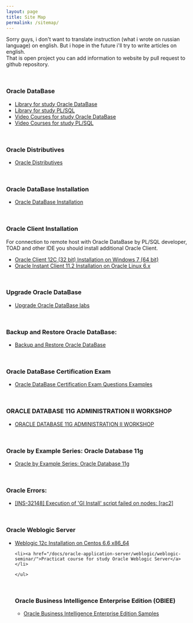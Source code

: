 ```yaml
---
layout: page
title: Site Map
permalink: /sitemap/
---
```


Sorry guys, i don't want to translate instruction (what i wrote on russian language) on english. But i hope in the future i'll try to write articles on english.  
That is open project you can add information to website by pull request to github repository.


<br/>

### Oracle DataBase

<ul>
    <li><a href="/library-for-study-oracle-database/">Library for study Oracle DataBase</a></li>
    <li><a href="/library-for-study-plsql/">Library for study PL/SQL</a></li>
    <li><a href="/video-courses-oracle-database/">Video Courses for study Oracle DataBase</a></li>
    <li><a href="/video-courses-plsql-language/">Video Courses for study PL/SQL</a></li>
</ul>


<br/>

### Oracle Distributives

<ul>
    <li><a href="/database/distributives/">Oracle Distributives</a></li>
</ul>

<br/>

### Oracle DataBase Installation

<ul>
    <li><a href="/database/installation/">Oracle DataBase Installation</a></li>
</ul>

<br/>

### Oracle Client Installation

For connection to remote host with Oracle DataBase by PL/SQL developer, TOAD and other IDE you should install additional Oracle Client.


<ul>
    <li><a href="/client/installation/windows/7/oracle/12.1/">Oracle Client 12C (32 bit) Installation on Windows 7 (64 bit)</a></li>
    <li><a href="/client/installation/linux/6.3/oracle/11.2/">Oracle Instant Client 11.2 Installation on Oracle Linux 6.x</a></li>
</ul>



<br/>

### Upgrade Oracle DataBase


<ul>
    <li><a href="/database/upgrade/">Upgrade Oracle DataBase labs</a></li>

</ul>

<br/>

### Backup and Restore Oracle DataBase:

<ul>
    <li>
        <a href="/database/backup-and-restore/">Backup and Restore Oracle DataBase</a>
    </li>
</ul>


<br/>

### Oracle DataBase Certification Exam


<ul>
    <li><a href="/database/certification/examples/">Oracle DataBase Certification Exam Questions Examples</a></li>

</ul>

<br/>

### ORACLE DATABASE 11G ADMINISTRATION II WORKSHOP

<ul>
    <li><a href="http://oit.scps.nyu.edu/~pallerm/11g/" rel="nofollow">ORACLE DATABASE 11G ADMINISTRATION II WORKSHOP</a></li>

</ul>


<br/>

### Oracle by Example Series: Oracle Database 11g

<ul>
    <li><a href="/website/05-materials/OracleByExamplesSeries/">Oracle by Example Series: Oracle Database 11g</a></li>

</ul>

<br/>

### Oracle Errors:


<ul>
    <li><a href="/docs/errors/ins-32148/Execution-of-GI-Install-script-failed-on-nodes/">[INS-32148] Execution of 'GI Install' script failed on nodes: [rac2]</a></li>

</ul>


<br/>


### Oracle Weblogic Server

<ul>
    <li><a href="http://javadev.org/docs/appserv/weblogic/12c/installation/">Weblogic 12c Installation on Centos 6.6 x86_64</a></li>

    <li><a href="/docs/oracle-application-server/weblogic/weblogic-seminar/">Practicat course for study Oracle Weblogic Server</a></li>

    </ul>




<br/>

### Oracle Business Intelligence Enterprise Edition (OBIEE)

<ul>
    <li><a href="http://www.oracle.com/technetwork/middleware/bi-foundation/obiee-samples-167534.html"  rel="nofollow">Oracle Business Intelligence Enterprise Edition Samples</a></li>
</ul>
